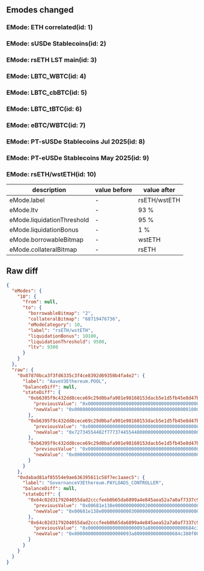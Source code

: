## Emodes changed

### EMode: ETH correlated(id: 1)



### EMode: sUSDe Stablecoins(id: 2)



### EMode: rsETH LST main(id: 3)



### EMode: LBTC_WBTC(id: 4)



### EMode: LBTC_cbBTC(id: 5)



### EMode: LBTC_tBTC(id: 6)



### EMode: eBTC/WBTC(id: 7)



### EMode: PT-sUSDe Stablecoins Jul 2025(id: 8)



### EMode: PT-eUSDe Stablecoins May 2025(id: 9)



### EMode: rsETH/wstETH(id: 10)

| description | value before | value after |
| --- | --- | --- |
| eMode.label | - | rsETH/wstETH |
| eMode.ltv | - | 93 % |
| eMode.liquidationThreshold | - | 95 % |
| eMode.liquidationBonus | - | 1 % |
| eMode.borrowableBitmap | - | wstETH |
| eMode.collateralBitmap | - | rsETH |


## Raw diff

```json
{
  "eModes": {
    "10": {
      "from": null,
      "to": {
        "borrowableBitmap": "2",
        "collateralBitmap": "68719476736",
        "eModeCategory": 10,
        "label": "rsETH/wstETH",
        "liquidationBonus": 10100,
        "liquidationThreshold": 9500,
        "ltv": 9300
      }
    }
  },
  "raw": {
    "0x87870bca3f3fd6335c3f4ce8392d69350b4fa4e2": {
      "label": "AaveV3Ethereum.POOL",
      "balanceDiff": null,
      "stateDiff": {
        "0xb6395f9c432dd8cece69c29d0bafa901e98160153dacb5e1d5fb45e8d47ba1d6": {
          "previousValue": "0x0000000000000000000000000000000000000000000000000000000000000000",
          "newValue": "0x00000000000000000000000000000000000000000010000000002774251c2454"
        },
        "0xb6395f9c432dd8cece69c29d0bafa901e98160153dacb5e1d5fb45e8d47ba1d7": {
          "previousValue": "0x0000000000000000000000000000000000000000000000000000000000000000",
          "newValue": "0x72734554482f7773744554480000000000000000000000000000000000000018"
        },
        "0xb6395f9c432dd8cece69c29d0bafa901e98160153dacb5e1d5fb45e8d47ba1d8": {
          "previousValue": "0x0000000000000000000000000000000000000000000000000000000000000000",
          "newValue": "0x0000000000000000000000000000000000000000000000000000000000000002"
        }
      }
    },
    "0xdabad81af85554e9ae636395611c58f7ec1aaec5": {
      "label": "GovernanceV3Ethereum.PAYLOADS_CONTROLLER",
      "balanceDiff": null,
      "stateDiff": {
        "0x64c02d3179204055dad2cccfeeb0b65da6899a4e845aea52a7a0af7337c9130f": {
          "previousValue": "0x00681e138e000000000002000000000000000000000000000000000000000000",
          "newValue": "0x00681e138e000000000003000000000000000000000000000000000000000000"
        },
        "0x64c02d3179204055dad2cccfeeb0b65da6899a4e845aea52a7a0af7337c91310": {
          "previousValue": "0x000000000000000000093a80000000000000684c380f00000000000000000000",
          "newValue": "0x000000000000000000093a80000000000000684c380f000000000000681e138f"
        }
      }
    }
  }
}
```